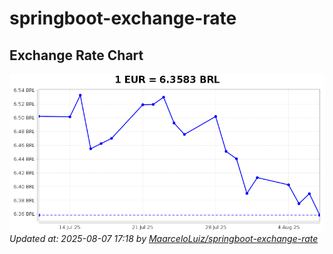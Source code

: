 # springboot-exchange-rate

<!-- EXCHANGE-RATE-START -->
## Exchange Rate Chart

![Exchange Rate Chart](charts/chart.png)*Updated at: 2025-08-07 17:18 by [MaarceloLuiz/springboot-exchange-rate](https://github.com/MaarceloLuiz/springboot-exchange-rate)*


<!-- EXCHANGE-RATE-END -->